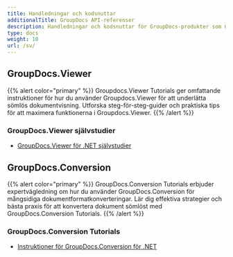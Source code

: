 ```yaml
---
title: Handledningar och kodsnuttar
additionalTitle: GroupDocs API-referenser
description: Handledningar och kodsnuttar för GroupDocs-produkter som GroupDocs.Viewer, GroupDocs.Annotation, GroupDocs.Conversion och andra produkter.
type: docs
weight: 10
url: /sv/
---
```


## GroupDocs.Viewer
{{% alert color="primary" %}}
Groupdocs.Viewer Tutorials ger omfattande instruktioner för hur du använder Groupdocs.Viewer för att underlätta sömlös dokumentvisning. Utforska steg-för-steg-guider och praktiska tips för att maximera funktionerna i Groupdocs.Viewer.
{{% /alert %}}

### GroupDocs.Viewer självstudier
- [GroupDocs.Viewer för .NET självstudier](./viewer/net/)


## GroupDocs.Conversion
{{% alert color="primary" %}}
GroupDocs.Conversion Tutorials erbjuder expertvägledning om hur du använder GroupDocs.Conversion för mångsidiga dokumentformatkonverteringar. Lär dig effektiva strategier och bästa praxis för att konvertera dokument sömlöst med GroupDocs.Conversion Tutorials.
{{% /alert %}}

### GroupDocs.Conversion Tutorials
- [Instruktioner för GroupDocs.Conversion för .NET](./conversion/net/)